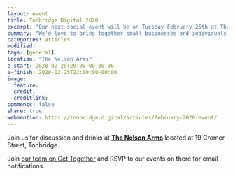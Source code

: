 ```yaml
---
layout: event
title: Tonbridge Digital 2020
excerpt: "Our next social event will be on Tuesday February 25th at The Nelson Arms"
summary: "We'd love to bring together small businesses and individuals throughout Tonbridge looking to chat about all aspects of their digital strategy. Whether you're working in technology, the Web or a complete novice/outsider looking for advice then please come along."
categories: articles
modified:
tags: [general]
location: "The Nelson Arms"
e-start: 2020-02-25T20:00:00-00:00
e-finish: 2020-02-25T22:00:00-00:00
image:
  feature:
  credit:
  creditlink:
comments: false
share: true
webmention: https://tonbridge.digital/articles/february-2020-event/
---
```

Join us for discussion and drinks at **[The Nelson Arms](http://thenelsonarms.com/)** located at 19 Cromer Street, Tonbridge.

Join [our team on Get Together](https://gettogether.community/tonbridge-digital/) and RSVP to our events on there for email notifications.
